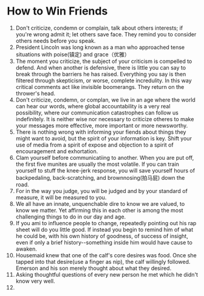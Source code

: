 # How to Win Friends

1. Don't criticize, condemn or complain, talk about others interests; if you're wrong admit it; let others save face. They remind you to consider others needs before you speak. 
2. President Lincoln was long known as a man who approached tense situations with poise(镇定) and grace（优雅）
3. The moment you criticize, the subject of your criticism is compelled to defend. And when another is defensive, there is little you can say to break through the barriers he has raised. Everything you say is then filtered through skepticism, or worse, complete incredulity. In this way critical comments act like invisible boomerangs. They return on the thrower's head.
4. Don't criticize, condemn, or complan, we live in an age where the world can hear our words, where global accountability is a very real possibility, where our communication catastrophes can follow us indefinitely. It is neither wise nor necessary to criticize otheres to make your messages more effective, more important or more newsworthy.
5. There is nothing wrong with informing your fiends about things they might want to avoid, but the spirit of your information is key. Shift your use of media from a spirit of expose and objection to a spirit of encouragement and exhortation.
6. Clam yourself before communicatiing to another. When you are put off, the first five munites are usually the most volatile. If you can train yourself to stuff the knee-jerk response, you will save yourself hours of backpedaling, back-scratching, and brownnosing(拍马屁) down the road. 
7. For in the way you judge, you will be judged and by your standard of measure, it will be measured to you.
8. We all have an innate, unquenchable dire to know we are valued, to know we matter. Yet affirming this in each other is among the most challenging things to do in our day and age. 
9. If you ami to influence people to change, repeatedly pointing out his rap sheet will do you little good. If instead you begin to remind him of what he could be, with his own history of goodness, of success of insight, even if only a brief history--something inside him would have cause to awaken. 
10. Housemaid knew that one of the calf's core desires was food. Once she tapped into that desire(use a finger as nip), the calf willingly followed. Emerson and his son merely thought about what they desired.
11. Asking thoughtful questions of every new person he met which he didn't know very well.
12. 

